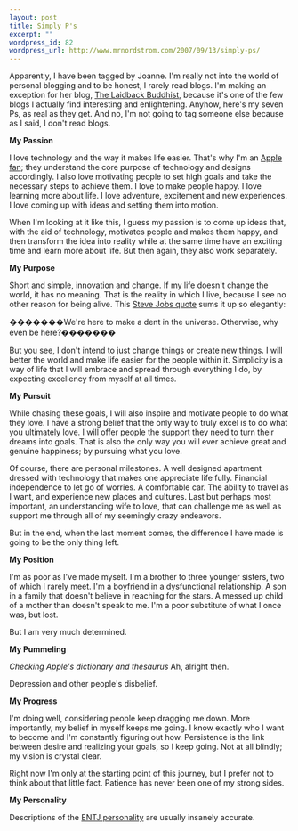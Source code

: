 ```yaml
--- 
layout: post
title: Simply P's
excerpt: ""
wordpress_id: 82
wordpress_url: http://www.mrnordstrom.com/2007/09/13/simply-ps/
---
```

Apparently, I have been tagged by Joanne. I'm really not into the world of personal blogging and to be honest, I rarely read blogs. I'm making an exception for her blog, <a href="http://j-amusement.blogspot.com/">The Laidback Buddhist</a>, because it's one of the few blogs I actually find interesting and enlightening. Anyhow, here's my seven Ps, as real as they get. And no, I'm not going to tag someone else because as I said, I don't read blogs. <p></p><strong>My Passion<p></p></strong>I love technology and the way it makes life easier. That's why I'm an <a href="http://www.appleare.com/">Apple fan</a>; they understand the core purpose of technology and designs accordingly. I also love motivating people to set high goals and take the necessary steps to achieve them. I love to make people happy. I love learning more about life. I love adventure, excitement and new experiences. I love coming up with ideas and setting them into motion.<p></p>When I'm looking at it like this, I guess my passion is to come up ideas that, with the aid of technology, motivates people and makes them happy, and then transform the idea into reality while at the same time have an exciting time and learn more about life. But then again, they also work separately.<p></p><strong>My Purpose<p></p></strong>Short and simple, innovation and change. If my life doesn't change the world, it has no meaning. That is the reality in which I live, because I see no other reason for being alive. This <a href="http://www.appleare.com/quotes">Steve Jobs quote</a> sums it up so elegantly:<p></p>�������We're here to make a dent in the universe. Otherwise, why even be here?�������<p></p>But you see, I don't intend to just change things or create new things. I will better the world and make life easier for the people within it. Simplicity is a way of life that I will embrace and spread through everything I do, by expecting excellency from myself at all times.<p></p><strong>My Pursuit<p></p></strong>While chasing these goals, I will also inspire and motivate people to do what they love. I have a strong belief that the only way to truly excel is to do what you ultimately love. I will offer people the support they need to turn their dreams into goals. That is also the only way you will ever achieve great and genuine happiness; by pursuing what you love.<p></p>Of course, there are personal milestones. A well designed apartment dressed with technology that makes one appreciate life fully. Financial independence to let go of worries. A comfortable car. The ability to travel as I want, and experience new places and cultures. Last but perhaps most important, an understanding wife to love, that can challenge me as well as support me through all of my seemingly crazy endeavors.  <p></p>But in the end, when the last moment comes, the difference I have made is going to be the only thing left. <p></p><strong>My Position<p></p></strong>I'm as poor as I've made myself. I'm a brother to three younger sisters, two of which I rarely meet. I'm a boyfriend in a dysfunctional relationship. A son in a family that doesn't believe in reaching for the stars. A messed up child of a mother than doesn't speak to me. I'm a poor substitute of what I once was, but lost.<p></p>But I am very much determined.<p></p><strong>My Pummeling<p></p></strong>*Checking Apple's dictionary and thesaurus* Ah, alright then.<p></p>Depression and other people's disbelief. <p></p><strong>My Progress<p></p></strong>I'm doing well, considering people keep dragging me down. More importantly, my belief in myself keeps me going. I know exactly who I want to become and I'm constantly figuring out how. Persistence is the link between desire and realizing your goals, so I keep going. Not at all blindly; my vision is crystal clear. <p></p>Right now I'm only at the starting point of this journey, but I prefer not to think about that little fact. Patience has never been one of my strong sides.<p></p><strong>My Personality<p></p></strong>Descriptions of the <a href="http://www.personalitypage.com/ENTJ.html">ENTJ personality</a> are usually insanely accurate.
